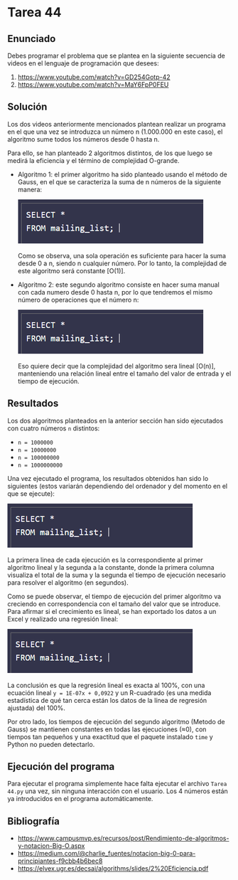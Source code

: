﻿# Tarea 44

## Enunciado
Debes programar el problema que se plantea en la siguiente secuencia de videos en el lenguaje de programación que desees:
1. https://www.youtube.com/watch?v=GD254Gotp-42 
2. https://www.youtube.com/watch?v=MaY6FpP0FEU

## Solución
Los dos videos anteriormente mencionados plantean realizar un programa en el que una vez se introduzca un número n (1.000.000 en este caso), el algoritmo sume todos los números desde 0 hasta n.

Para ello, se han planteado 2 algoritmos distintos, de los que luego se medirá la eficiencia y el término de complejidad O-grande.


- Algoritmo 1: el primer algoritmo ha sido planteado usando el método de Gauss, en el que se caracteriza la suma de n números de la siguiente manera:

    ![Algoritmo constante](https://github.com/IgorIrastorza/theegg_ai/blob/master/tarea_43/images/1_Script.png)

    Como se observa, una sola operación es suficiente para hacer la suma desde 0 a n, siendo n cualquier número. Por lo tanto, la complejidad de este algoritmo será constante [O(1)].

- Algoritmo 2: este segundo algoritmo consiste en hacer suma manual con cada numero desde 0 hasta n, por lo que tendremos el mismo número de operaciones que el número n:

    ![Algoritmo lineal](https://github.com/IgorIrastorza/theegg_ai/blob/master/tarea_43/images/1_Script.png)

    Eso quiere decir que la complejidad del algoritmo sera lineal [O(n)], manteniendo una relación lineal entre el tamaño del valor de entrada y el tiempo de ejecución.

## Resultados
Los dos algoritmos planteados en la anterior sección han sido ejecutados con cuatro números `n` distintos:
- `n = 1000000`
- `n = 10000000`
- `n = 100000000`
- `n = 1000000000`

Una vez ejecutado el programa, los resultados obtenidos han sido lo siguientes (estos variarán dependiendo del ordenador y del momento en el que se ejecute):

![Resultado](https://github.com/IgorIrastorza/theegg_ai/blob/master/tarea_43/images/1_Script.png)

La primera linea de cada ejecución es la correspondiente al primer algoritmo lineal y la segunda a la constante, donde la primera columna visualiza el total de la suma y la segunda el tiempo de ejecución necesario para resolver el algoritmo (en segundos).

Como se puede observar, el tiempo de ejecución del primer algoritmo va creciendo en correspondencia con el tamaño del valor que se introduce. Para afirmar si el crecimiento es lineal, se han exportado los datos a un Excel y realizado una regresión lineal:

![Regresión lineal](https://github.com/IgorIrastorza/theegg_ai/blob/master/tarea_43/images/1_Script.png)

La conclusión es que la regresión lineal es exacta al 100%, con una ecuación lineal `y = 1E-07x + 0,0922` y un R-cuadrado (es una medida estadística de qué tan cerca están los datos de la línea de regresión ajustada) del 100%.

Por otro lado, los tiempos de ejecución del segundo algoritmo (Metodo de Gauss) se mantienen constantes en todas las ejecuciones (≈0), con tiempos tan pequeños y una exactitud que el paquete instalado `time` y Python no pueden detectarlo. 

## Ejecución del programa

Para ejecutar el programa simplemente hace falta ejecutar el archivo `Tarea 44.py` una vez, sin ninguna interacción con el usuario. Los 4 números están ya introducidos en el programa automáticamente.

## Bibliografía
- https://www.campusmvp.es/recursos/post/Rendimiento-de-algoritmos-y-notacion-Big-O.aspx
- https://medium.com/@charlie_fuentes/notacion-big-0-para-principiantes-f9cbb4b6bec8
- https://elvex.ugr.es/decsai/algorithms/slides/2%20Eficiencia.pdf




